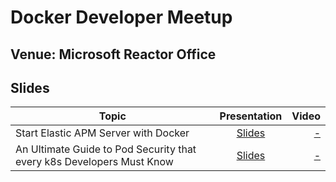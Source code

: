 # Docker Developer Meetup

## Venue: Microsoft Reactor Office

## Slides


| Topic        | Presentation          | Video  |
| ------------- |:-------------:| -----:|
| Start Elastic APM Server with Docker |[Slides](https://docs.google.com/presentation/d/10_BfEsNaU_Gp00a34GNarY-thJRrnQsJ/edit?usp=sharing&ouid=102119533237035010662&rtpof=true&sd=true)| [ - ]() | 
|An Ultimate Guide to Pod Security that every k8s Developers Must Know |[Slides]()| [ - ](https://slides.com/sangambiradar/pod-security) | 
